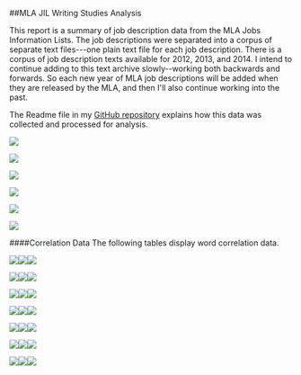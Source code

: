 ##MLA JIL Writing Studies Analysis

This report is a summary of job description data from the MLA Jobs Information Lists. The job descriptions were separated into a corpus of separate text files---one plain text file for each job description. There is a corpus of job description texts available for 2012, 2013, and 2014. I intend to continue adding to this text archive slowly--working both backwards and forwards. So each new year of MLA job descriptions will be added when they are released by the MLA, and then I'll also continue working into the past.

The Readme file in my [GitHub repository](http://github.com/aaronbev79/mla_data) explains how this data was collected and processed for analysis.  



![](./data/2012/visuals/cor_cluster.png)

![](./data/2012/visuals/freq_plot.png)

![](./data/2013/visuals/cor_cluster.png)

![](./data/2013/visuals/freq_plot.png)

![](./data/2014/visuals/cor_cluster.png)

![](./data/2014/visuals/freq_plot.png)

####Correlation Data
The following tables display word correlation data.

![](./data/2012/visuals/rhet-cor_table.png)![](./data/2013/visuals/rhet-cor_table.png)![](./data/2014/visuals/rhet-cor_table.png)

![](./data/2012/visuals/writ-cor_table.png)![](./data/2013/visuals/writ-cor_table.png)![](./data/2014/visuals/writ-cor_table.png)

![](./data/2012/visuals/comp-cor_table.png)![](./data/2013/visuals/comp-cor_table.png)![](./data/2014/visuals/comp-cor_table.png)

![](./data/2012/visuals/tech-cor_table.png)![](./data/2013/visuals/tech-cor_table.png)![](./data/2014/visuals/tech-cor_table.png)

![](./data/2012/visuals/stud-cor_table.png)![](./data/2013/visuals/stud-cor_table.png)![](./data/2014/visuals/stud-cor_table.png)

![](./data/2012/visuals/medi-cor_table.png)![](./data/2013/visuals/medi-cor_table.png)![](./data/2014/visuals/medi-cor_table.png)

![](./data/2012/visuals/visu-cor_table.png)![](./data/2013/visuals/visu-cor_table.png)![](./data/2014/visuals/visu-cor_table.png)
